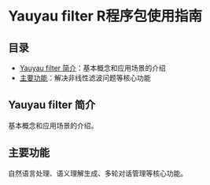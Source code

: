 # Yauyau filter R程序包使用指南

## 目录

- [Yauyau filter 简介](#Yauyau-简介)：基本概念和应用场景的介绍
- [主要功能](#主要功能)：解决非线性滤波问题等核心功能

## Yauyau filter 简介
基本概念和应用场景的介绍。

## 主要功能
自然语言处理、语义理解生成、多轮对话管理等核心功能。


